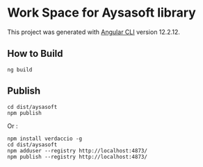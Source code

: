 # Work Space for Aysasoft library

This project was generated with [Angular CLI](https://github.com/angular/angular-cli) version 12.2.12.

## How to Build

    ng build

## Publish

    cd dist/aysasoft
    npm publish

Or :

    npm install verdaccio -g
    cd dist/aysasoft
    npm adduser --registry http://localhost:4873/
    npm publish --registry http://localhost:4873/
